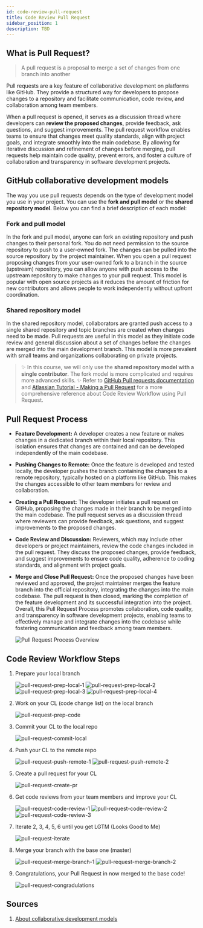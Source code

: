 ```yaml
---
id: code-review-pull-request
title: Code Review Pull Request 
sidebar_position: 1
description: TBD
---
```


## What is Pull Request?

> A pull request is a proposal to merge a set of changes from one branch into another

Pull requests are a key feature of collaborative development on platforms like GitHub. They provide a structured way for developers to propose changes to a repository and facilitate communication, code review, and collaboration among team members.

When a pull request is opened, it serves as a discussion thread where developers can **review the proposed changes**, provide feedback, ask questions, and suggest improvements. The pull request workflow enables teams to ensure that changes meet quality standards, align with project goals, and integrate smoothly into the main codebase. By allowing for iterative discussion and refinement of changes before merging, pull requests help maintain code quality, prevent errors, and foster a culture of collaboration and transparency in software development projects.

## GitHub collaborative development models

The way you use pull requests depends on the type of development model you use in your project. You can use the **fork and pull model** or the **shared repository model**. Below you can find a brief description of each model:

### Fork and pull model

In the fork and pull model, anyone can fork an existing repository and push changes to their personal fork. You do not need permission to the source repository to push to a user-owned fork. The changes can be pulled into the source repository by the project maintainer. When you open a pull request proposing changes from your user-owned fork to a branch in the source (upstream) repository, you can allow anyone with push access to the upstream repository to make changes to your pull request. This model is popular with open source projects as it reduces the amount of friction for new contributors and allows people to work independently without upfront coordination.

### Shared repository model

In the shared repository model, collaborators are granted push access to a single shared repository and topic branches are created when changes need to be made. Pull requests are useful in this model as they initiate code review and general discussion about a set of changes before the changes are merged into the main development branch. This model is more prevalent with small teams and organizations collaborating on private projects.

> :sparkles: In this course, we will only use the **shared repository model with a single contributor**. The fork model is more complicated and requires more advanced skills.
> :sparkles: Refer to [GitHub Pull requests documentation](https://docs.github.com/en/pull-requests) and [Atlassian Tutorial - Making a Pull Request](https://www.atlassian.com/git/tutorials/making-a-pull-request) for a more comprehensive reference about Code Review Workflow using Pull Request.

## Pull Request Process

- **Feature Development:** A developer creates a new feature or makes changes in a dedicated branch within their local repository. This isolation ensures that changes are contained and can be developed independently of the main codebase.
- **Pushing Changes to Remote:** Once the feature is developed and tested locally, the developer pushes the branch containing the changes to a remote repository, typically hosted on a platform like GitHub. This makes the changes accessible to other team members for review and collaboration.
- **Creating a Pull Request:** The developer initiates a pull request on GitHub, proposing the changes made in their branch to be merged into the main codebase. The pull request serves as a discussion thread where reviewers can provide feedback, ask questions, and suggest improvements to the proposed changes.
- **Code Review and Discussion:** Reviewers, which may include other developers or project maintainers, review the code changes included in the pull request. They discuss the proposed changes, provide feedback, and suggest improvements to ensure code quality, adherence to coding standards, and alignment with project goals.
- **Merge and Close Pull Request:** Once the proposed changes have been reviewed and approved, the project maintainer merges the feature branch into the official repository, integrating the changes into the main codebase. The pull request is then closed, marking the completion of the feature development and its successful integration into the project.
Overall, this Pull Request Process promotes collaboration, code quality, and transparency in software development projects, enabling teams to effectively manage and integrate changes into the codebase while fostering communication and feedback among team members.

    ![Pull Request Process Overview](../../static/img/tutorials/github/pull-request-process-overview.png)

## Code Review Workflow Steps

1. Prepare your local branch

    ![pull-request-prep-local-1](../../static/img/tutorials/github/pull-request-prep-local-1.png)
    ![pull-request-prep-local-2](../../static/img/tutorials/github/pull-request-prep-local-2.png)
    ![pull-request-prep-local-3](../../static/img/tutorials/github/pull-request-prep-local-3.png)
    ![pull-request-prep-local-4](../../static/img/tutorials/github/pull-request-prep-local-4.png)

2. Work on your CL (code change list) on the local branch

    ![pull-request-prep-code](../../static/img/tutorials/github/pull-request-prep-code.png)

3. Commit your CL to the local repo

    ![pull-request-commit-local](../../static/img/tutorials/github/pull-request-commit-local.png)

4. Push your CL to the remote repo

    ![pull-request-push-remote-1](../../static/img/tutorials/github/pull-request-push-remote-1.png)
    ![pull-request-push-remote-2](../../static/img/tutorials/github/pull-request-push-remote-2.png)

5. Create a pull request for your CL

    ![pull-request-create-pr](../../static/img/tutorials/github/pull-request-create-pr.png)

6. Get code reviews from your team members and improve your CL

    ![pull-request-code-review-1](../../static/img/tutorials/github/pull-request-code-review-1.png)
    ![pull-request-code-review-2](../../static/img/tutorials/github/pull-request-code-review-2.png)
    ![pull-request-code-review-3](../../static/img/tutorials/github/pull-request-code-review-3.png)

7. Iterate 2, 3, 4, 5, 6 until you get LGTM (Looks Good to Me)

    ![pull-request-iterate](../../static/img/tutorials/github/pull-request-iterate.png)

8. Merge your branch with the base one (master)

    ![pull-request-merge-branch-1](../../static/img/tutorials/github/pull-request-merge-branch-1.png)
    ![pull-request-merge-branch-2](../../static/img/tutorials/github/pull-request-merge-branch-2.png)

9. Congratulations, your Pull Request in now merged to the base code!

    ![pull-request-congradulations](../../static/img/tutorials/github/pull-request-congradulations.png)


## Sources

1. [About collaborative development models](https://docs.github.com/en/pull-requests/collaborating-with-pull-requests/getting-started/about-collaborative-development-models)